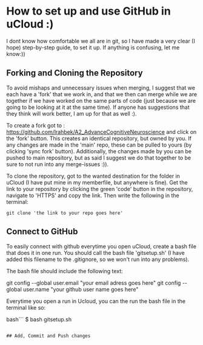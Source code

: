 # How to set up and use GitHub in uCloud :)

I dont know how comfortable we all are in git, so I have made a very clear (I hope) step-by-step guide, to set it up. If anything is confusing, let me know:))

## Forking and Cloning the Repository 

To avoid mishaps and unnecessary issues when merging, I suggest that we each have a 'fork' that we work in, and that we then can merge while we are together if we have worked on the same parts of code (just because we are going to be looking at it at the same time). If anyone has suggestions that they think will work better, I am up for that as well :). 

To create a fork got to : https://github.com/lrahbek/A2_AdvanceCognitiveNeuroscience and click on the 'fork' button. This creates an identical repository, but owned by you. If any changes are made in the 'main' repo, these can be pulled to yours (by clicking 'sync fork' button). Additionally, the changes made by you can be pushed to main repository, but as said I suggest we do that together to be sure to not run into any merge-issues :)). 

To clone the repository, got to the wanted destination for the folder in uCloud (I have put mine in my memberfile, but anywhere is fine). Get the link to your repository by clicking the green 'code' button in the repository, navigate to 'HTTPS' and copy the link. Then write the following in the terminal: 

```
git clone 'the link to your repo goes here'
```


## Connect to GitHub 
To easily connect with github everytime you open uCloud, create a bash file that does it in one run. 
You should call the bash file 'gitsetup.sh' (I have added this filename to the .gitignore, so we won't run into any problems). 

The bash file should include the following text: 

git config --global user.email "your email adress goes here"
git config --global user.name "your github user name goes here"

Everytime you open a run in Ucloud, you can the run the bash file in the terminal like so: 

bash```
$ bash gitsetup.sh
```

## Add, Commit and Push changes 